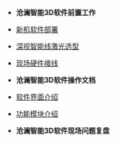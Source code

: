 <!-- /node/computerNode/computerSciences -->


* **沧澜智能3D软件前置工作**  

* [新机软件部署](./node/Computer_Init/)
* [深视智能线激光选型](./node/Camera_Leaser/)
* [现场硬件接线](./node/Camera_Line/)


* **沧澜智能3D软件操作文档** 

* [软件界面介绍](./node/UI/)
* [功能模块介绍](./node/Mode/)

* **沧澜智能3D软件现场问题复盘**

